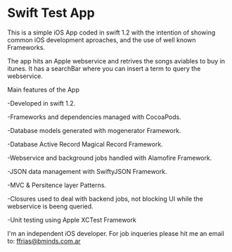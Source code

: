 # Swift Test App

This is a simple iOS App coded in swift 1.2 with the intention of showing common iOS development aproaches, and the use of well known Frameworks.

The app hits an Apple webservice and retrives the songs aviables to buy in itunes. It has a searchBar where you can insert a term to query the webservice.

Main features of the App

-Developed in swift 1.2.

-Frameworks and dependencies managed with CocoaPods.

-Database models generated with mogenerator Framework.

-Database Active Record Magical Record Framework.

-Webservice and background jobs handled with Alamofire Framework.

-JSON data management with SwiftyJSON Framework.

-MVC & Persitence layer Patterns.

-Closures used to deal with backend jobs, not blocking UI while the webservice is beeng queried.

-Unit testing using Apple XCTest Framework

I'm an independent iOS developer. For job inqueries please hit me an email to: ffrias@bminds.com.ar
